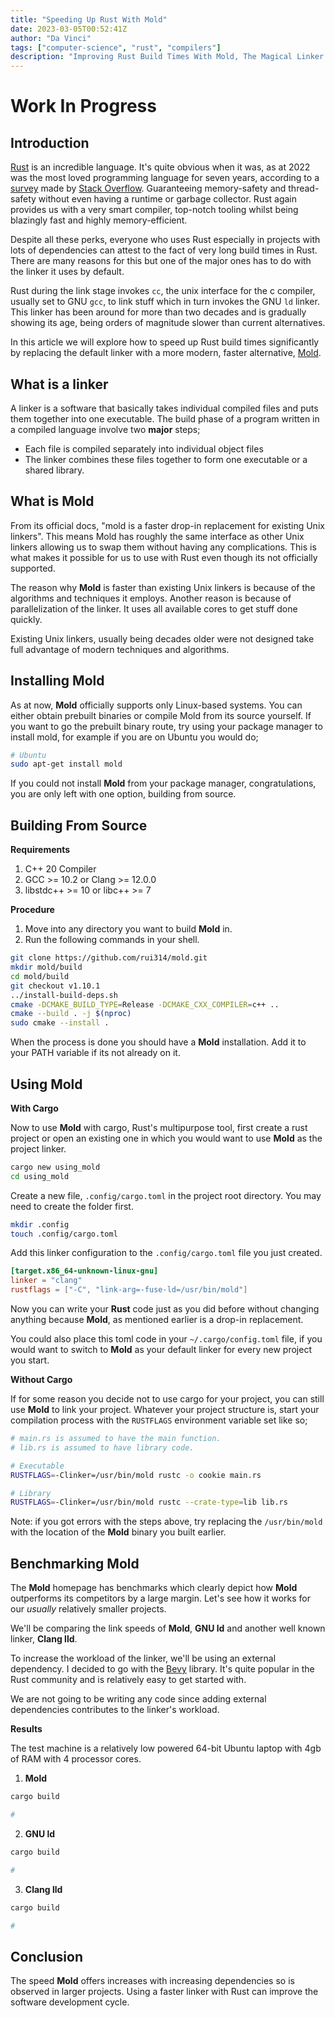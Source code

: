 ```yaml
---
title: "Speeding Up Rust With Mold"
date: 2023-03-05T00:52:41Z
author: "Da Vinci"
tags: ["computer-science", "rust", "compilers"]
description: "Improving Rust Build Times With Mold, The Magical Linker."
---
```


# Work In Progress

## Introduction

[Rust](https://www.rust-lang.org) is an incredible language. It's quite obvious when it was, as at 2022 was the most loved programming language for seven years,
according to a [survey](https://survey.stackoverflow.co/2022/#section-most-loved-dreaded-and-wanted-programming-scripting-and-markup-languages) made by [Stack Overflow](https://stackoverflow.com).
Guaranteeing memory-safety and thread-safety without even having a runtime or garbage collector.
Rust again provides us with a very smart compiler, top-notch tooling whilst being blazingly fast and highly memory-efficient.


Despite all these perks, everyone who uses Rust especially in projects with lots of dependencies can attest to the fact of very long build times in Rust.
There are many reasons for this but one of the major ones has to do with the linker it uses by default.

Rust during the link stage invokes `cc`, the unix interface for the c compiler, usually set to GNU `gcc`, to link stuff which in turn invokes the GNU `ld` linker.
This linker has been around for more than two decades and is gradually showing its age, being orders of magnitude slower than current alternatives.

In this article we will explore how to speed up Rust build times significantly by replacing the default linker with a more modern, faster alternative, [Mold](https://www.github.com/rui314/mold).

## What is a linker

A linker is a software that basically takes individual compiled files and puts them together into one executable.
The build phase of a program written in a compiled language involve two __major__ steps;

* Each file is compiled separately into individual object files
* The linker combines these files together to form one executable or a shared library.

## What is Mold
From its official docs, "mold is a faster drop-in replacement for existing Unix linkers".
This means Mold has roughly the same interface as other Unix linkers allowing us to swap them without having any complications.
This is what makes it possible for us to use with Rust even though its not officially supported.

The reason why __Mold__ is faster than existing Unix linkers is because of the algorithms and techniques it employs.
Another reason is because of parallelization of the linker. It uses all available cores to get stuff done quickly. 

Existing Unix linkers, usually being decades older were not designed take full advantage of modern techniques and algorithms.

## Installing Mold

As at now, __Mold__ officially supports only Linux-based systems. You can either obtain prebuilt binaries or compile Mold from its source yourself.
If you want to go the prebuilt binary route, try using your package manager to install mold, for example if you are on Ubuntu you would do;
```bash
# Ubuntu
sudo apt-get install mold
```

If you could not install __Mold__ from your package manager, congratulations, you are only left with one option, building from source.

## Building From Source

__Requirements__
1. C++ 20 Compiler
2. GCC >= 10.2 or Clang >= 12.0.0
3. libstdc++ >= 10 or libc++ >= 7

__Procedure__
1. Move into any directory you want to build __Mold__ in.
2. Run the following commands in your shell.
```bash
git clone https://github.com/rui314/mold.git
mkdir mold/build
cd mold/build
git checkout v1.10.1
../install-build-deps.sh
cmake -DCMAKE_BUILD_TYPE=Release -DCMAKE_CXX_COMPILER=c++ ..
cmake --build . -j $(nproc)
sudo cmake --install .
```
When the process is done you should have a __Mold__ installation. Add it to your PATH variable if its not already on it.

## Using Mold

__With Cargo__

Now to use __Mold__ with cargo, Rust's multipurpose tool, first create a rust project or open an existing one in which you would want to use __Mold__ as the project linker.

```bash
cargo new using_mold
cd using_mold
```

Create a new file, `.config/cargo.toml` in the project root directory. You may need to create the folder first.

```bash
mkdir .config
touch .config/cargo.toml
```

Add this linker configuration to the `.config/cargo.toml` file you just created.
```toml
[target.x86_64-unknown-linux-gnu] 
linker = "clang" 
rustflags = ["-C", "link-arg=-fuse-ld=/usr/bin/mold"]
```
Now you can write your __Rust__ code just as you did before without changing anything because __Mold__, as mentioned earlier is a drop-in replacement.

You could also place this toml code in your `~/.cargo/config.toml` file, if you would want to switch to __Mold__ as your default linker for every new project you start.

__Without Cargo__

If for some reason you decide not to use cargo for your project, you can still use __Mold__ to link your project. Whatever your project structure is, start your compilation process with the `RUSTFLAGS` environment variable set like so;
```bash
# main.rs is assumed to have the main function.
# lib.rs is assumed to have library code.

# Executable
RUSTFLAGS=-Clinker=/usr/bin/mold rustc -o cookie main.rs

# Library
RUSTFLAGS=-Clinker=/usr/bin/mold rustc --crate-type=lib lib.rs
```

Note: if you got errors with the steps above, try replacing the `/usr/bin/mold` with the location of the __Mold__ binary you built earlier.

## Benchmarking Mold

The __Mold__ homepage has benchmarks which clearly depict how __Mold__ outperforms its competitors by a large margin. Let's see how it works for our _usually_ relatively smaller projects.

We'll be comparing the link speeds of  __Mold__, __GNU ld__ and another well known linker, __Clang lld__.

To increase the workload of the linker, we'll be using an external dependency. I decided to go with the [Bevy](www.bevyengine.org) library.
It's quite popular in the Rust community and is relatively easy to get started with.

We are not going to be writing any code since adding external dependencies contributes to the linker's workload.

__Results__

The test machine is a relatively low powered 64-bit Ubuntu laptop with 4gb of RAM with 4 processor cores.

1. __Mold__
```bash
cargo build

# 
```

2. __GNU ld__
```bash
cargo build

# 
```

3. __Clang lld__
```bash
cargo build

# 
```


## Conclusion

The speed __Mold__ offers increases with increasing dependencies so is observed in larger projects. Using a faster linker with Rust can improve the software development cycle.
